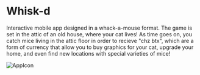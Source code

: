 # Whisk-d
Interactive mobile app designed in a whack-a-mouse format. 
The game is set in the attic of an old house, where your cat lives! As time goes on, you catch mice living in the attic floor in order to recieve "chz btx", which are a form of currency that allow you to buy graphics for your cat, upgrade your home, and even find new locations with special varieties of mice!

![AppIcon](https://user-images.githubusercontent.com/98762157/162011989-f02312c8-bda3-42d8-92a9-c9f0f4d9e4d9.png)
